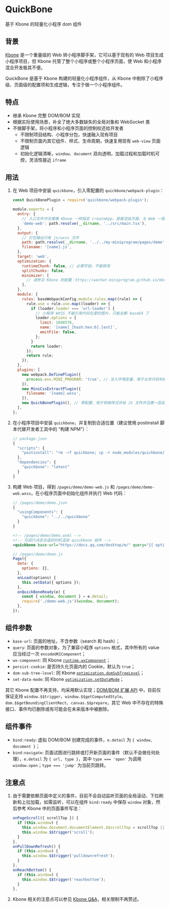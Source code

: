 # QuickBone

基于 Kbone 的轻量化小程序 dom 组件

## 背景

[Kbone](https://github.com/Tencent/kbone) 是一个重量级的 Web 转小程序脚手架，它可以基于现有的 Web 项目生成小程序项目，但 Kbone 托管了整个小程序或整个小程序页面，使 Web 和小程序混合开发极其不便。

QuickBone 是基于 Kbone 构建的轻量化小程序组件，从 Kbone 中剔除了小程序级、页面级的配置项和生成逻辑，专注于做一个小程序组件。

## 特点

- 继承 Kbone 完整 DOM/BOM 实现
- 根据实际使用场景，补全了绝大多数缺失的全局对象和 WebSocket 类
- 不做脚手架，将小程序和小程序页面的控制权还给开发者
  - 不限制项目结构、小程序分包，快速融入现有项目
  - 不限制页面内其它组件、样式、生命周期，快速复用现有 `web-view` 页面逻辑
  - 初始化逻辑清晰，`window`、`document` 双向透明，加载过程和加载时机可控，灵活性接近 `iframe`

## 用法

1.  在 Web 项目中安装 `quickbone`，引入零配置的 `quickbone/webpack-plugin`：

    ```js
    const QuickBonePlugin = require('quickbone/webpack-plugin');

    module.exports = {
      entry: {
        // 入口文件中无需像 Kbone 一样指定 createApp，直接渲染页面，与 Web 一致
        'demo-web': path.resolve(__dirname, '../src/main.tsx'),
      },
      output: {
        // 打包输出只有 js/wxss 文件
        path: path.resolve(__dirname, '../../my-miniprogram/pages/demo'),
        filename: '[name].js',
      },
      target: 'web',
      optimization: {
        runtimeChunk: false, // 必需字段，不能修改
        splitChunks: false,
        minimizer: [
          // 请参见 Kbone 的配置：https://wechat-miniprogram.github.io/kbone/docs/guide/tutorial.html
        ],
      },
      module: {
        rules: baseWebpackConfig.module.rules.map((rule) => {
          rule.use = rule.use.map((loader) => {
            if (loader.loader === 'url-loader') {
              // 小程序 WXSS 不能引用代码包里的图片，只能全都 base64 了
              loader.options = {
                limit: 1048576,
                name: '[name]_[hash:hex:6].[ext]',
                emitFile: false,
              };
            }
            return loader;
          });
          return rule;
        }),
      },
      plugins: [
        new webpack.DefinePlugin({
          process.env.MINI_PROGRAM: 'true', // 注入环境变量，用于业务代码判断
        }),
        new MiniCssExtractPlugin({
          filename: '[name].wxss',
        }),
        new QuickBonePlugin(), // 零配置，用于转换样式并给 JS 文件外包裹一层函数
      ],
    };
    ```

2.  在小程序项目中安装 `quickbone`，并复制到合适位置（建议使用 postinstall 脚本代替开发者工具中的 “构建 NPM”）：

    ```js
    // package.json
    {
      "scripts": {
        "postinstall": "rm -rf quickbone; cp -r node_modules/quickbone/src quickbone"
      },
      "dependencies": {
        "quickbone": "latest"
      }
    }
    ```

3.  构建 Web 项目，得到 `/pages/demo/demo-web.js` 和 `/pages/demo/demo-web.wxss`，在小程序页面中初始化组件并执行 Web 代码：

    ```js
    // /pages/demo/demo.json
    {
      "usingComponents": {
        "quickbone": "../../quickbone"
      }
    }
    ```

    ```xml
    <!-- /pages/demo/demo.wxml -->
    <!-- 可自行决定合适的时机渲染 quickbone 组件 -->
    <quickbone base-url="https://docs.qq.com/desktop/m/" query="{{ options }}" bind:ready="onQuickBoneReady"></quickbone>
    ```

    ```js
    // /pages/demo/demo.js
    Page({
      data: {
        options: {},
      },
      onLoad(options) {
        this.setData({ options });
      },
      onQuickBoneReady(e) {
        const { window, document } = e.detail;
        require('./demo-web.js')(window, document);
      },
    });
    ```

## 组件参数

- `base-url`: 页面的地址，不含参数（search 和 hash）；
- `query`: 页面的参数对象，为了兼容小程序 `options` 格式，其中所有的 value 应当经过一次 `encodeURIComponent`；
- `wx-component`: 同 Kbone [`runtime.wxComponent`](https://wechat-miniprogram.github.io/kbone/docs/config/#runtime-wxcomponent)；
- `persist-cookie`: 是否持久化页面内的 Cookie，默认为 `true`；
- `dom-sub-tree-level`: 同 Kbone [`optimization.domSubTreeLevel`](https://wechat-miniprogram.github.io/kbone/docs/config/#optimization-domsubtreelevel)；
- `set-data-mode`: 同 Kbone [`optimization.setDataMode`](https://wechat-miniprogram.github.io/kbone/docs/config/#optimization-setdatamode)；

其它 Kbone 配置不再支持，均采用默认实现；[DOM/BOM 扩展 API](https://wechat-miniprogram.github.io/kbone/docs/domextend/) 中，目前仅保证支持 `window.$$trigger`、`window.$$getComputedStyle`、`dom.$$getBoundingClientRect`、`canvas.$$prepare`，其它 Web 中不存在的特殊接口、事件均已删除或有可能会在未来版本中被删除。

## 组件事件

- `bind:ready`: 虚拟 DOM/BOM 创建完成的事件，`e.detail` 为 `{ window, document }`；
- `bind:navigate`: 页面试图进行跳转或打开新页面的事件（默认不会做任何处理），`e.detail` 为 `{ url, type }`，其中 `type === 'open'` 为调用 `window.open`；`type === 'jump'` 为当前页跳转。

## 注意点

1.  由于需要依赖页面中定义的事件，目前不会自动监听页面的全局滚动、下拉刷新和上拉加载，如需监听，可以在组件 `bind:ready` 中保存 `window` 对象，然后参考 Kbone 中的页面事件写法：

    ```js
    onPageScroll({ scrollTop }) {
      if (this.window) {
        this.window.document.documentElement.$$scrollTop = scrollTop || 0;
        this.window.$$trigger('scroll');
      }
    },
    onPullDownRefresh() {
      if (this.window) {
        this.window.$$trigger('pulldownrefresh');
      }
    },
    onReachBottom() {
      if (this.window) {
        this.window.$$trigger('reachbottom');
      }
    },
    ```

2.  Kbone 相关的注意点可以参见 [Kbone Q&A](https://wechat-miniprogram.github.io/kbone/docs/qa/)，相关限制不再赘述。
